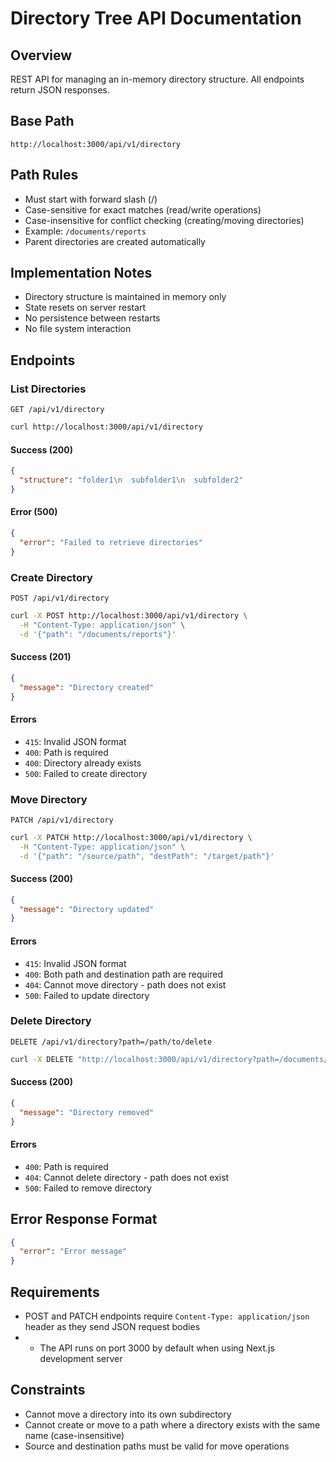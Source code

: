 # Directory Tree API Documentation

## Overview

REST API for managing an in-memory directory structure. All endpoints return JSON responses.

## Base Path

```
http://localhost:3000/api/v1/directory
```

## Path Rules

- Must start with forward slash (/)
- Case-sensitive for exact matches (read/write operations)
- Case-insensitive for conflict checking (creating/moving directories)
- Example: `/documents/reports`
- Parent directories are created automatically

## Implementation Notes

- Directory structure is maintained in memory only
- State resets on server restart
- No persistence between restarts
- No file system interaction

## Endpoints

### List Directories

```http
GET /api/v1/directory
```

```bash
curl http://localhost:3000/api/v1/directory
```

#### Success (200)

```json
{
  "structure": "folder1\n  subfolder1\n  subfolder2"
}
```

#### Error (500)

```json
{
  "error": "Failed to retrieve directories"
}
```

### Create Directory

```http
POST /api/v1/directory
```

```bash
curl -X POST http://localhost:3000/api/v1/directory \
  -H "Content-Type: application/json" \
  -d '{"path": "/documents/reports"}'
```

#### Success (201)

```json
{
  "message": "Directory created"
}
```

#### Errors

- `415`: Invalid JSON format
- `400`: Path is required
- `400`: Directory already exists
- `500`: Failed to create directory

### Move Directory

```http
PATCH /api/v1/directory
```

```bash
curl -X PATCH http://localhost:3000/api/v1/directory \
  -H "Content-Type: application/json" \
  -d '{"path": "/source/path", "destPath": "/target/path"}'
```

#### Success (200)

```json
{
  "message": "Directory updated"
}
```

#### Errors

- `415`: Invalid JSON format
- `400`: Both path and destination path are required
- `404`: Cannot move directory - path does not exist
- `500`: Failed to update directory

### Delete Directory

```http
DELETE /api/v1/directory?path=/path/to/delete
```

```bash
curl -X DELETE "http://localhost:3000/api/v1/directory?path=/documents/reports"
```

#### Success (200)

```json
{
  "message": "Directory removed"
}
```

#### Errors

- `400`: Path is required
- `404`: Cannot delete directory - path does not exist
- `500`: Failed to remove directory

## Error Response Format

```json
{
  "error": "Error message"
}
```

## Requirements

- POST and PATCH endpoints require `Content-Type: application/json` header as they send JSON request bodies
- - The API runs on port 3000 by default when using Next.js development server

## Constraints

- Cannot move a directory into its own subdirectory
- Cannot create or move to a path where a directory exists with the same name (case-insensitive)
- Source and destination paths must be valid for move operations
